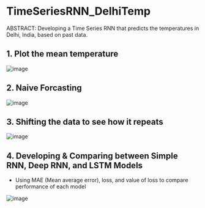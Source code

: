 # TimeSeriesRNN_DelhiTemp
ABSTRACT: Developing a Time Series RNN that predicts the temperatures in Delhi, India, based on past data.

## 1. Plot the mean temperature

![image](https://github.com/mdbromhal/TimeSeriesRNN_DelhiTemp/assets/138244964/34b97697-0766-407b-a187-830687f430cd)

## 2. Naive Forcasting

![image](https://github.com/mdbromhal/TimeSeriesRNN_DelhiTemp/assets/138244964/bafb9e9e-a66e-482d-8c0c-24c9ac7ce7bf)


## 3. Shifting the data to see how it repeats

![image](https://github.com/mdbromhal/TimeSeriesRNN_DelhiTemp/assets/138244964/e33cc084-1ad5-4c4e-ba18-7fbc40f3f89b)

## 4. Developing & Comparing between Simple RNN, Deep RNN, and LSTM Models
- Using MAE (Mean average error), loss, and value of loss to compare performance of each model 

![image](https://github.com/mdbromhal/TimeSeriesRNN_DelhiTemp/assets/138244964/366e6a0f-5a90-4b37-b065-3cd7a4302fdc)
